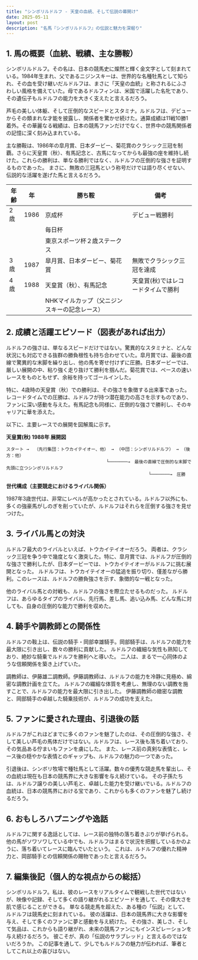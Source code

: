 ```yaml
---
title: "シンボリルドルフ - 天皇の血統、そして伝説の幕開け"
date: 2025-05-11
layout: post
description: "名馬『シンボリルドルフ』の伝説と魅力を深堀り"
---
```


## 1. 馬の概要（血統、戦績、主な勝鞍）

シンボリルドルフ。その名は、日本の競馬史に燦然と輝く金文字として刻まれている。1984年生まれ、父であるニジンスキーは、世界的な名種牡馬として知られ、その血を受け継いだルドルフは、まさに「天皇の血統」と称されるにふさわしい風格を備えていた。母であるドルフィンは、米国で活躍した名牝であり、その遺伝子もルドルフの能力を大きく支えたと言えるだろう。

芦毛の美しい体躯、そして圧倒的なスピードとスタミナ。ルドルフは、デビューからその類まれな才能を披露し、関係者を驚かせ続けた。通算成績は11戦10勝1着外。その華麗なる戦績は、日本の競馬ファンだけでなく、世界中の競馬関係者の記憶に深く刻み込まれている。

主な勝鞍は、1986年の皐月賞、日本ダービー、菊花賞のクラシック三冠を制覇。さらに天皇賞（秋）、有馬記念と、古馬になってからも最強の座を維持し続けた。これらの勝利は、単なる勝利ではなく、ルドルフの圧倒的な強さを証明するものであった。  まさに、無敗の三冠馬という称号だけでは語り尽くせない、伝説的な活躍を遂げた馬と言えるだろう。

| 年齢 | 年 | 勝ち鞍                                   | 備考                                           |
|-----|---|----------------------------------------|------------------------------------------------|
| 2歳  | 1986 | 京成杯 | デビュー戦勝利                              |
|      |     | 毎日杯                                   |                                                |
|      |     | 東京スポーツ杯２歳ステークス             |                                                |
| 3歳  | 1987 | 皐月賞、日本ダービー、菊花賞                | 無敗でクラシック三冠を達成                     |
| 4歳  | 1988 | 天皇賞（秋）、有馬記念                    | 天皇賞(秋)ではレコードタイムで勝利             |
|      |     | NHKマイルカップ（父ニジンスキーの記念レース）|                                                |


## 2. 成績と活躍エピソード（図表があれば出力）

ルドルフの強さは、単なるスピードだけではない。驚異的なスタミナと、どんな状況にも対応できる抜群の勝負根性も持ち合わせていた。皐月賞では、最後の直線で驚異的な末脚を繰り出し、他の馬を寄せ付けずに圧勝。日本ダービーでは、厳しい展開の中、粘り強く走り抜けて勝利を掴んだ。菊花賞では、ペースの速いレースをものともせず、余裕を持ってゴールインした。

特に、4歳時の天皇賞（秋）での勝利は、その強さを象徴する出来事であった。レコードタイムでの圧勝は、ルドルフが持つ潜在能力の高さを示すものであり、ファンに深い感動を与えた。有馬記念も同様に、圧倒的な強さで勝利し、そのキャリアに華を添えた。

以下に、主要レースでの展開を図解風に示す。


**天皇賞(秋) 1988年 展開図**

```
スタート →  （先行集団：トウカイテイオー、他） → （中団：シンボリルドルフ） → （後方：他）
                                      └───────→　最後の直線で圧倒的な末脚で先頭に立つシンボリルドルフ
                                                      └───────→　圧勝
```

**世代構成（主要競走におけるライバル関係）**

1987年3歳世代は、非常にレベルが高かったとされている。ルドルフ以外にも、多くの強豪馬がしのぎを削っていたが、ルドルフはそれらを圧倒する強さを見せつけた。


## 3. ライバル馬との対決

ルドルフ最大のライバルといえば、トウカイテイオーだろう。  両者は、クラシック三冠を争う中で幾度となく激突した。特に、皐月賞では、ルドルフが圧倒的な強さで勝利したが、日本ダービーでは、トウカイテイオーがルドルフに挑む展開となった。  ルドルフは、トウカイテイオーの猛追を振り切り、僅差ながら勝利。このレースは、ルドルフの勝負強さを示す、象徴的な一戦となった。

他のライバル馬との対戦も、ルドルフの強さを際立たせるものだった。  ルドルフは、あらゆるタイプのライバル、先行馬、差し馬、追い込み馬、どんな馬に対しても、自身の圧倒的な能力で勝利を収めた。


## 4. 騎手や調教師との関係性

ルドルフの鞍上は、伝説の騎手・岡部幸雄騎手。岡部騎手は、ルドルフの能力を最大限に引き出し、数々の勝利に貢献した。  ルドルフの繊細な気性も熟知しており、絶妙な騎乗でルドルフを勝利へと導いた。  二人は、まるで一心同体のような信頼関係を築き上げていた。

調教師は、伊藤雄二調教師。伊藤調教師は、ルドルフの能力を冷静に見極め、綿密な調教計画を立てた。  ルドルフの繊細な体質を考慮し、無理のない調教を施すことで、ルドルフの能力を最大限に引き出した。  伊藤調教師の緻密な調教と、岡部騎手の卓越した騎乗技術が、ルドルフの成功を支えた。


## 5. ファンに愛された理由、引退後の話

ルドルフがこれほどまでに多くのファンを魅了したのは、その圧倒的な強さ、そして美しい芦毛の馬体だけではない。ルドルフは、レース後も落ち着いており、その気品ある佇まいもファンを虜にした。  また、レース前の真剣な表情と、レース後の穏やかな表情とのギャップも、ルドルフの魅力の一つであった。

引退後は、シンボリ牧場で種牡馬として活躍。数々の優秀な競走馬を輩出し、その血統は現在も日本の競馬界に大きな影響を与え続けている。  その子孫たちは、ルドルフ譲りの美しい芦毛と、卓越した能力を受け継いでいる。ルドルフの血統は、日本の競馬界における宝であり、これからも多くのファンを魅了し続けるだろう。


## 6. おもしろハプニングや逸話

ルドルフに関する逸話としては、レース前の独特の落ち着きぶりが挙げられる。  他の馬がソワソワしている中でも、ルドルフはまるで状況を把握しているかのように、落ち着いてレースに臨んでいたという。  これは、ルドルフの優れた精神力と、岡部騎手との信頼関係の賜物であったと言えるだろう。


## 7. 編集後記（個人的な視点からの総括）

シンボリルドルフ。私は、彼のレースをリアルタイムで観戦した世代ではないが、映像や記録、そして多くの語り継がれるエピソードを通して、その偉大さを肌で感じることができる。  単なる競走馬を超えた、ある種の「伝説」として、ルドルフは競馬史に刻まれている。  彼の活躍は、日本の競馬界に大きな影響を与え、そして多くのファンに夢と感動を与え続けた。  その強さ、美しさ、そして気品は、これからも語り継がれ、未来の競馬ファンにもインスピレーションを与え続けるだろう。  彼こそが、真の「伝説のサラブレッド」と言えるのではないだろうか。  この記事を通して、少しでもルドルフの魅力が伝われば、筆者としてこれ以上の喜びはない。
